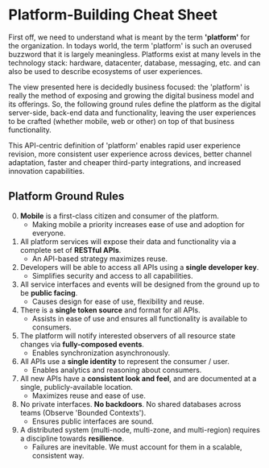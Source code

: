 Platform-Building Cheat Sheet
=============================

First off, we need to understand what is meant by the term **'platform'** for the organization.
In todays world, the term 'platform' is such an overused buzzword that it is largely meaningless.
Platforms exist at many levels in the technology stack: hardware, datacenter, database,
messaging, etc. and can also be used to describe ecosystems of user experiences.

The view presented here is decidedly business focused: the 'platform' is really the method
of exposing and growing the digital business model and its offerings. So, the following ground rules
define the platform as the digital server-side, back-end data and functionality, leaving the user
experiences to be crafted (whether mobile, web or other) on top of that business functionality.

This API-centric definition of 'platform' enables rapid user experience revision, more consistent user
experience across devices, better channel adaptation, faster and cheaper third-party integrations,
and increased innovation capabilities.

Platform Ground Rules
---------------------

0. **Mobile** is a first-class citizen and consumer of the platform.
	* Making mobile a priority increases ease of use and adoption for everyone.
0. All platform services will expose their data and functionality via a complete set of **RESTful APIs**. 
	* An API-based strategy maximizes reuse.
0. Developers will be able to access all APIs using a **single developer key**.
	* Simplifies security and access to all capabilities.
0. All service interfaces and events will be designed from the ground up to be **public facing**.
	* Causes design for ease of use, flexibility and reuse.
0. There is a **single token source** and format for all APIs.
	* Assists in ease of use and ensures all functionality is available to consumers.
0. The platform will notify interested observers of all resource state changes via **fully-composed events**.
	* Enables synchronization asynchronously.
0. All APIs use a **single identity** to represent the consumer / user.
	* Enables analytics and reasoning about consumers.
0. All new APIs have a **consistent look and feel**, and are documented at a single, publicly-available location.
	* Maximizes reuse and ease of use.
0. No private interfaces. **No backdoors**. No shared databases across teams (Observe 'Bounded Contexts').
	* Ensures public interfaces are sound.
0. A distributed system (multi-node, multi-zone, and multi-region) requires a discipline towards **resilience**.
	* Failures are inevitable. We must account for them in a scalable, consistent way.
